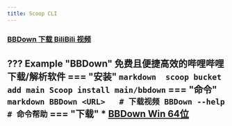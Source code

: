 ```yaml
---
title: Scoop CLI
---
```


### [BBDown 下载 BiliBili 视频](https://github.com/nilaoda/BBDown)

??? Example "BBDown" 
	免费且便捷高效的哔哩哔哩下载/解析软件
	=== "安装"
		``` markdown 
		scoop bucket add main
		Scoop install main/bbdown
		```
	=== "命令"
		``` markdown
		BBDown <URL>   # 下载视频
		BBDown --help  # 命令帮助
		```
	=== "下载"
		* [BBDown Win 64位](https://ghfast.top/github.com/nilaoda/BBDown/releases/download/1.6.3/BBDown_1.6.3_20240814_win-x64.zip)
---











